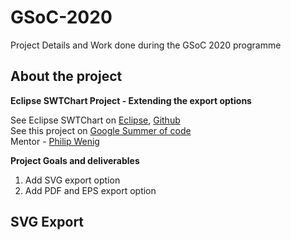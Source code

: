 # GSoC-2020
Project Details and Work done during the GSoC 2020 programme
## About the project

**Eclipse SWTChart Project - Extending the export options**

See Eclipse SWTChart on [Eclipse](https://projects.eclipse.org/projects/science.swtchart), [Github](https://github.com/eclipse/swtchart)  
See this project on [Google Summer of code](https://summerofcode.withgoogle.com/dashboard/project/5104569337511936/overview/)  
Mentor - [Philip Wenig](https://github.com/eselmeister)

**Project Goals and deliverables**
1. Add SVG export option
2. Add PDF and EPS export option

## SVG Export

